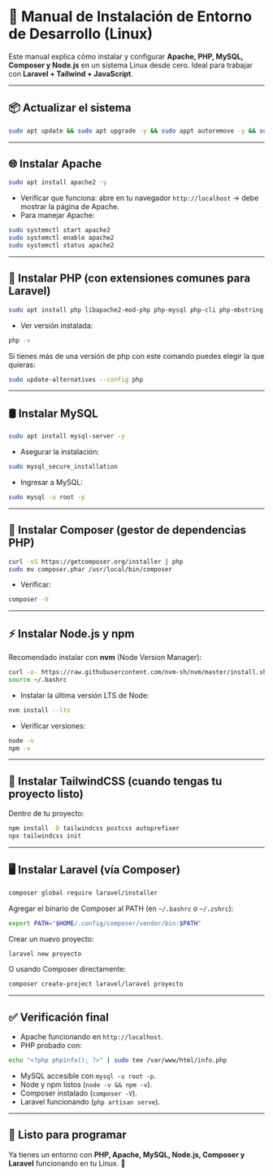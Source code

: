 # 🚀 Manual de Instalación de Entorno de Desarrollo (Linux)

Este manual explica cómo instalar y configurar **Apache, PHP, MySQL, Composer y Node.js** en un sistema Linux desde cero. Ideal para trabajar con **Laravel + Tailwind + JavaScript**.

---

## 📦 Actualizar el sistema

```bash
sudo apt update && sudo apt upgrade -y && sudo appt autoremove -y && sudo at autoclean 
```

---

## 🌐 Instalar Apache

```bash
sudo apt install apache2 -y
```

- Verificar que funciona: abre en tu navegador `http://localhost` → debe mostrar la página de Apache.
- Para manejar Apache:

```bash
sudo systemctl start apache2
sudo systemctl enable apache2
sudo systemctl status apache2
```

---

## 🐘 Instalar PHP (con extensiones comunes para Laravel)

```bash
sudo apt install php libapache2-mod-php php-mysql php-cli php-mbstring php-xml php-bcmath unzip curl -y
```

- Ver versión instalada:

```bash
php -v
```
Si tienes más de una versión de php con este comando puedes elegir la que quieras:

```bash
sudo update-alternatives --config php
```

---

## 🛢️ Instalar MySQL

```bash
sudo apt install mysql-server -y
```

- Asegurar la instalación:

```bash
sudo mysql_secure_installation
```

- Ingresar a MySQL:

```bash
sudo mysql -u root -p
```
---

## 🎼 Instalar Composer (gestor de dependencias PHP)

```bash
curl -sS https://getcomposer.org/installer | php
sudo mv composer.phar /usr/local/bin/composer
```

- Verificar:

```bash
composer -V
```

---

## ⚡ Instalar Node.js y npm

Recomendado instalar con **nvm** (Node Version Manager):

```bash
curl -o- https://raw.githubusercontent.com/nvm-sh/nvm/master/install.sh | bash
source ~/.bashrc
```

- Instalar la última versión LTS de Node:

```bash
nvm install --lts
```

- Verificar versiones:

```bash
node -v
npm -v
```

---

## 🎨 Instalar TailwindCSS (cuando tengas tu proyecto listo)

Dentro de tu proyecto:

```bash
npm install -D tailwindcss postcss autoprefixer
npx tailwindcss init
```

---

## 🖥️ Instalar Laravel (vía Composer)

```bash
composer global require laravel/installer
```

Agregar el binario de Composer al PATH (en `~/.bashrc` o `~/.zshrc`):

```bash
export PATH="$HOME/.config/composer/vendor/bin:$PATH"
```

Crear un nuevo proyecto:

```bash
laravel new proyecto
```

O usando Composer directamente:

```bash
composer create-project laravel/laravel proyecto
```

---

## ✅ Verificación final

- Apache funcionando en `http://localhost`.
- PHP probado con:

```bash
echo "<?php phpinfo(); ?>" | sudo tee /var/www/html/info.php
```

- MySQL accesible con `mysql -u root -p`.
- Node y npm listos (`node -v && npm -v`).
- Composer instalado (`composer -V`).
- Laravel funcionando (`php artisan serve`).

---

## 🎉 Listo para programar

Ya tienes un entorno con **PHP, Apache, MySQL, Node.js, Composer y Laravel** funcionando en tu Linux. 🚀
